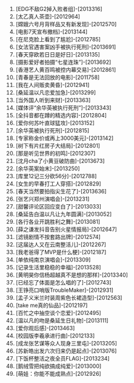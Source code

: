 
1. [EDG不敌G2掉入败者组]-[2013316]
1. [太乙真人茶壶]-[2012964]
1. [嫦娥六号月背样品又有新发现]-[2012570]
1. [电影7天宣布撤档]-[2013144]
1. [在尼克脸上看到了尴尬]-[2012785]
1. [女法官遇害案凶手被执行死刑]-[2013691]
1. [春天穿欧若日日是好日]-[2013135]
1. [摄影爱好者拍摄“七星连珠”]-[2013692]
1. [香港艺人黄百鸣被控内幕交易]-[2012861]
1. [青春是无法回放的电影]-[2011758]
1. [我在人间贩卖黄昏]-[2012941]
1. [桑延温以凡恋爱加急]-[2013299]
1. [当外国人听到来财]-[2013363]
1. [媒体评“余华英被执行死刑”]-[2013343]
1. [全抖音都在蹲的精选内容]-[2012804]
1. [爱你何苏叶直球猛攻]-[2013152]
1. [余华英被执行死刑]-[2012815]
1. [专家称金价或再上3000美元]-[2013142]
1. [树下有片红房子大结局]-[2012801]
1. [那是听见世界的初鸣]-[2012307]
1. [沈月cha了小黄豆破防曲]-[2013673]
1. [余华英案始末]-[2013250]
1. [库里12记三分砍56分]-[2012788]
1. [女生的早春打工人穿搭]-[2012829]
1. [春天当然要拍指尖生花了]-[2013636]
1. [张艺兴郑州演唱会]-[2013231]
1. [甜馨评论区回应变白了]-[2013033]
1. [桑延告白温以凡让九年圆满]-[2013052]
1. [各行各业开跳胜利之舞]-[2013081]
1. [薛之谦发抖音告别火星情报局]-[2012647]
1. [滤镜剧情不按套路出牌]-[2012574]
1. [这届达人又在云南整活儿]-[2012267]
1. [我老爸得了MVP是什么梗]-[2012187]
1. [单依纯南京演唱会]-[2013309]
1. [记录生活里稳稳的幸福]-[2013528]
1. [黄明昊你信杨超越真不是想的那样]-[2013340]
1. [已经忘了体面是怎么唱的了]-[2012743]
1. [王铮亮口哨版TroubleMaker]-[2012931]
1. [孟子义米兰时装周紫色长裙造型]-[2012563]
1. [take me真的仙品]-[2012197]
1. [百忙之中抽空谈个恋爱]-[2012495]
1. [温以凡的吻是桑延生日礼物]-[2013111]
1. [爱你观后感]-[2013463]
1. [校园版李羲承进行曲]-[2012133]
1. [成龙张艺谋等众人现身三里屯]-[2013205]
1. [苏新皓出发六次归来仍是起点]-[2013076]
1. [下饭杯整活之夜全员FLAG]-[2013234]
1. [鹅绒雪把纯欲搞成纯爱]-[2013000]
1. [萌娃：你能不能成熟点]-[2012926]